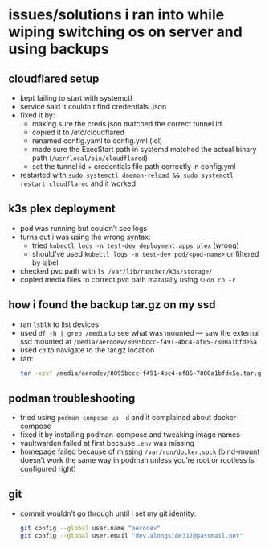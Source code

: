 # issues/solutions i ran into while wiping switching os on server and using backups

## cloudflared setup

- kept failing to start with systemctl
- service said it couldn't find credentials .json
- fixed it by:
  - making sure the creds json matched the correct tunnel id
  - copied it to /etc/cloudflared
  - renamed config.yaml to config.yml (lol)
  - made sure the ExecStart path in systemd matched the actual binary path (`/usr/local/bin/cloudflared`)
  - set the tunnel id + credentials file path correctly in config.yml
- restarted with `sudo systemctl daemon-reload && sudo systemctl restart cloudflared` and it worked

## k3s plex deployment

- pod was running but couldn’t see logs
- turns out i was using the wrong syntax:
  - tried `kubectl logs -n test-dev deployment.apps plex` (wrong)
  - should’ve used `kubectl logs -n test-dev pod/<pod-name>` or filtered by label
- checked pvc path with `ls /var/lib/rancher/k3s/storage/`
- copied media files to correct pvc path manually using `sudo cp -r`

## how i found the backup tar.gz on my ssd

- ran `lsblk` to list devices
- used `df -h | grep /media` to see what was mounted — saw the external ssd mounted at `/media/aerodev/8095bccc-f491-4bc4-af85-7800a1bfde5a`
- used `cd` to navigate to the tar.gz location  
- ran:
  ```bash
  tar -xzvf /media/aerodev/8095bccc-f491-4bc4-af85-7800a1bfde5a.tar.gz -C /media/aerodev/8095bccc-f491-4bc4-af85-7800a1bfde5a

## podman troubleshooting

- tried using `podman compose up -d` and it complained about docker-compose
- fixed it by installing podman-compose and tweaking image names
- vaultwarden failed at first because `.env` was missing
- homepage failed because of missing `/var/run/docker.sock` (bind-mount doesn’t work the same way in podman unless you’re root or rootless is configured right)

## git

- commit wouldn’t go through until i set my git identity:
  ```bash
  git config --global user.name "aerodev"
  git config --global user.email "dev.alongside317@passmail.net"

